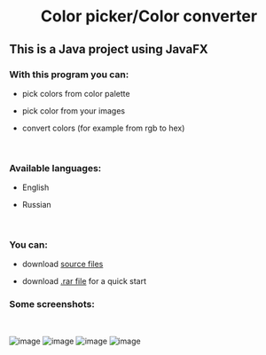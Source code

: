 <div id="header" align="center">
  <h1>Color picker/Color converter</h1>
</div>
<h2>This is a Java project using JavaFX</h2>
<h3>With this program you can:</h3>

- pick colors from color palette

- pick color from your images
  
- convert colors (for example from rgb to hex)<br>
<br>
<h3>Available languages:</h3>

- English
  
- Russian
<br>
<h3>You can:</h3>

- download <a href="https://github.com/frizyyu/JavaColorPicker/tree/master">source files</a>

- download <a href="https://github.com/frizyyu/JavaColorPicker/tree/quick-start">.rar file</a> for a quick start

<h3>Some screenshots:</h3><br>

![image](https://github.com/user-attachments/assets/c403a774-088d-4354-8d8b-0ab3e144b4f7)
![image](https://github.com/user-attachments/assets/b6fdf5b4-3b8e-40ad-aff5-e7261625c146)
![image](https://github.com/user-attachments/assets/c89ab5cb-7a4e-4ffa-9a73-3eec15124843)
![image](https://github.com/user-attachments/assets/516c6dae-f693-4b68-9940-da9eff737170)
